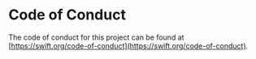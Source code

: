# Code of Conduct

The code of conduct for this project can be found at [https://swift.org/code-of-conduct](https://swift.org/code-of-conduct).

<!-- Copyright (c) 2023 Apple Inc and the Swift Project authors. All Rights Reserved. -->
